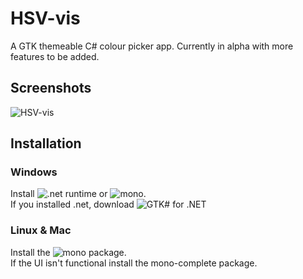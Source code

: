 # HSV-vis
A GTK themeable C# colour picker app. Currently in alpha with more features to be added.

## Screenshots
![HSV-vis](https://user-images.githubusercontent.com/55022497/93669629-d347f180-fa95-11ea-8d65-5e248a6aa0af.png)

## Installation
### Windows
Install ![.net runtime](https://dotnet.microsoft.com/download/dotnet-framework/thank-you/net48-web-installer) or ![mono](https://www.mono-project.com/download/stable/#download-win).  
If you installed .net, download ![GTK# for .NET](https://www.mono-project.com/download)
### Linux & Mac
Install the ![mono](https://www.mono-project.com/download/stable/#download-lin) package.  
If the UI isn't functional install the mono-complete package.
